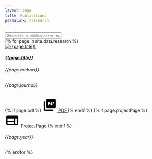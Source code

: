 ```yaml
---
layout: page
title: Publications
permalink: /research
---
```


<div class="search-div">
  <input class="form-control form-control-md" type="text" id="searchInput" onkeyup="searchProjects()" placeholder="Search for a publication or report">
</div>

<div class="research">
  {% for page in site.data.research %}
    <div class="research-item row">
      <div class="img-div-research col">
          <a href="{{ page.projectPage }}" target="_blank">
            <img src="assets/{{ page.image }}" class="img-fluid" alt="{{page.title}}">
          </a>
      </div>
      <div class="content-div-research col">
          <div class="top-content-div">
            <div class="title-div">
              <div class="research-title-div">
                <a href="{{ page.projectPage }}" target="_blank">
                  <h5 class="card-title research-title"> {{page.title}}</h5>
                </a>
              </div>
            </div>
            <h6 class="research-authors">{{page.authors}}</h6>
            <h6 class="research-journal">{{page.journal}}</h6>
          </div>
          <div class="research-resources">
            <div class="resource-icons">
              {% if page.pdf %}
                <a class="research-icon" href="{{page.pdf}}">
                  <img class="icon-svg" src="/assets/images/icons/material-ui/pdf-small.svg"/> PDF </a>
              {% endif %}
              {% if page.projectPage %}
                <a class="research-icon" href="{{page.projectPage}}">
                <img class="icon-svg" src="/assets/images/icons/material-ui/web-small.svg"/> Project Page</a>
              {% endif %}
            </div>
            <div class="research-year-div">
                <h6 class="research-year">{{page.year}}</h6>
            </div>
          </div>
      </div>
    </div>
  {% endfor %}
</div>
